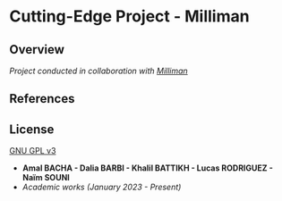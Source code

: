 # Cutting-Edge Project - Milliman

## Overview


*Project conducted in collaboration with [Milliman](https://www.milliman.com/en/)*

## References

## License

[GNU GPL v3](LICENSE)
- **Amal BACHA - Dalia BARBI - Khalil BATTIKH - Lucas RODRIGUEZ - Naïm SOUNI**
- *Academic works (January 2023 - Present)*
